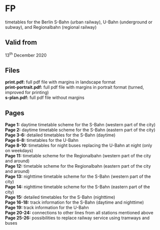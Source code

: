 # FP

timetables for the Berlin S-Bahn (urban railway), U-Bahn (underground or subway), and Regionalbahn (regional railway)

## Valid from

13<sup>th</sup> December 2020

## Files

**print.pdf:** full pdf file with margins in landscape format  
**print-portrait.pdf:** full pdf file with margins in portrait format (turned, improved for printing)  
**s-plan.pdf:** full pdf file without margins

## Pages

**Page 1:** daytime timetable scheme for the S-Bahn (western part of the city)  
**Page 2:** daytime timetable scheme for the S-Bahn (eastern part of the city)  
**Page 3-6:** detailed timetables for the S-Bahn (daytime)  
**Page 6-8:** timetables for the U-Bahn  
**Page 8-10:** timetables for night buses replacing the U-Bahn at night (only on weekdays)  
**Page 11:** timetable scheme for the Regionalbahn (western part of the city and around)  
**Page 12:** timetable scheme for the Regionalbahn (eastern part of the city and around)  
**Page 13:** nighttime timetable scheme for the S-Bahn (western part of the city)  
**Page 14:** nighttime timetable scheme for the S-Bahn (eastern part of the city)  
**Page 15:** detailed timetables for the S-Bahn (nighttime)  
**Page 16-18:** track information for the S-Bahn (daytime and nighttime)  
**Page 19:** track information for the U-Bahn  
**Page 20-24:** connections to other lines from all stations mentioned above  
**Page 25-26:** possibilities to replace railway service using tramways and buses
